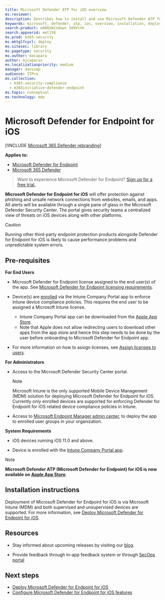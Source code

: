 ```yaml
---
title: Microsoft Defender ATP for iOS overview
ms.reviewer: 
description: Describes how to install and use Microsoft Defender ATP for iOS
keywords: microsoft, defender, atp, ios, overview, installation, deploy, uninstallation, intune
search.product: eADQiWindows 10XVcnh
search.appverid: met150
ms.prod: m365-security
ms.mktglfcycl: deploy
ms.sitesec: library
ms.pagetype: security
ms.author: macapara
author: mjcaparas
ms.localizationpriority: medium
manager: dansimp
audience: ITPro
ms.collection: 
  - m365-security-compliance
  - m365initiative-defender-endpoint
ms.topic: conceptual
ms.technology: mde
---
```


# Microsoft Defender for Endpoint for iOS

[!INCLUDE [Microsoft 365 Defender rebranding](../../includes/microsoft-defender.md)]

**Applies to:**
- [Microsoft Defender for Endpoint](https://go.microsoft.com/fwlink/p/?linkid=2146631)
- [Microsoft 365 Defender](https://go.microsoft.com/fwlink/?linkid=2118804)

> Want to experience Microsoft Defender for Endpoint? [Sign up for a free trial.](https://www.microsoft.com/microsoft-365/windows/microsoft-defender-atp?ocid=docs-wdatp-exposedapis-abovefoldlink)

**Microsoft Defender for Endpoint for iOS** will offer protection against phishing and unsafe network connections from websites, emails, and apps. All alerts will be available through a single pane of glass in the Microsoft Defender Security Center. The portal gives security teams a centralized view of threats on
iOS devices along with other platforms.

> [!CAUTION]
> Running other third-party endpoint protection products alongside Defender for Endpoint for iOS is likely to cause performance problems and unpredictable system errors.

## Pre-requisites

**For End Users**

- Microsoft Defender for Endpoint license assigned to the end user(s) of the app. See [Microsoft Defender for Endpoint licensing requirements](https://docs.microsoft.com/windows/security/threat-protection/microsoft-defender-atp/minimum-requirements#licensing-requirements).

- Device(s) are [enrolled](https://docs.microsoft.com/mem/intune/user-help/enroll-your-device-in-intune-ios) via the Intune Company Portal app to enforce Intune device compliance policies. This requires the end user to be assigned a Microsoft Intune license.
    - Intune Company Portal app can be downloaded from the [Apple App Store](https://apps.apple.com/us/app/intune-company-portal/id719171358).
    - Note that Apple does not allow redirecting users to download other apps from the app store and hence this step needs to be done by the user before onboarding to Microsoft Defender for Endpoint app.

- For more information on how to assign licenses, see [Assign licenses to users](https://docs.microsoft.com/azure/active-directory/users-groups-roles/licensing-groups-assign).

**For Administrators**

- Access to the Microsoft Defender Security Center portal.

    > [!NOTE]
    > Microsoft Intune is the only supported Mobile Device Management (MDM) solution for deploying Microsoft Defender for Endpoint for iOS. Currently only enrolled devices are supported for enforcing Defender for Endpoint for iOS related device compliance policies in Intune.

- Access to [Microsoft Endpoint Manager admin center](https://go.microsoft.com/fwlink/?linkid=2109431), to deploy the app to enrolled user groups in your organization.

**System Requirements**

- iOS devices running iOS 11.0 and above.

- Device is enrolled with the [Intune Company Portal app](https://apps.apple.com/us/app/intune-company-portal/id719171358).

> [!NOTE]
> **Microsoft Defender ATP (Microsoft Defender for Endpoint) for iOS is now available on [Apple App Store](https://aka.ms/mdatpiosappstore).**

## Installation instructions

Deployment of Microsoft Defender for Endpoint for iOS is via Microsoft Intune (MDM) and both supervised and unsupervised devices are supported.
For more information, see [Deploy Microsoft Defender for Endpoint for iOS](ios-install.md).

## Resources

- Stay informed about upcoming releases by visiting our [blog](https://techcommunity.microsoft.com/t5/microsoft-defender-atp/bg-p/MicrosoftDefenderATPBlog/label-name/iOS).

- Provide feedback through in-app feedback system or through [SecOps portal](https://securitycenter.microsoft.com)

## Next steps

- [Deploy Microsoft Defender for Endpoint for iOS](ios-install.md)
- [Configure Microsoft Defender for Endpoint for iOS features](ios-configure-features.md)
